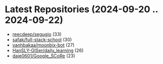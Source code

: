 # Latest Repositories (2024-09-20 .. 2024-09-22)

- [reecdeep/segugio](https://github.com/reecdeep/segugio) (33)
- [safak/full-stack-school](https://github.com/safak/full-stack-school) (30)
- [vanhbakaa/moonbix-bot](https://github.com/vanhbakaa/moonbix-bot) (27)
- [HanSLY-GISer/daily_learning](https://github.com/HanSLY-GISer/daily_learning) (26)
- [daje0601/Google_SCoRe](https://github.com/daje0601/Google_SCoRe) (23)
